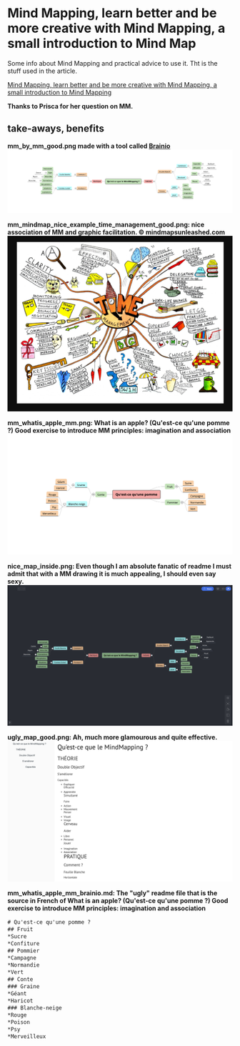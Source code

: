 
# Mind Mapping, learn better and be more creative with Mind Mapping, a small introduction to Mind Map

Some info about Mind Mapping and practical advice to use it. Tht is the stuff used in the article.

[Mind Mapping, learn better and be more creative with Mind Mapping, a small introduction to Mind Mapping](http://flaven.fr/2020/05/mind-mapping-learn-better-and-be-more-creative-with-mind-mapping-a-small-introduction-to-mind-mapping/)

**Thanks to Prisca for her question on MM.**


## take-aways, benefits


**mm_by_mm_good.png made with a tool called [Brainio](https://brainio.com/)**
[![What is Mind Mapping explained by MM itself (french)](mm_by_mm_good.png)](http://flaven.fr/2020/05/mind-mapping-learn-better-and-be-more-creative-with-mind-mapping-a-small-introduction-to-mind-mapping/)



**mm_mindmap_nice_example_time_management_good.png: nice association of MM and graphic facilitation. &copy; mindmapsunleashed.com**
[![text](mm_mindmap_nice_example_time_management_good.png)](http://flaven.fr/2020/05/mind-mapping-learn-better-and-be-more-creative-with-mind-mapping-a-small-introduction-to-mind-mapping/)


**mm_whatis_apple_mm.png: What is an apple? (Qu'est-ce qu'une pomme ?) Good exercise to introduce MM principles: imagination and association**
[![text](mm_whatis_apple_mm.png)](http://flaven.fr/2020/05/mind-mapping-learn-better-and-be-more-creative-with-mind-mapping-a-small-introduction-to-mind-mapping/)


**nice_map_inside.png: Even though I am absolute fanatic of readme I must admit that with a MM drawing it is much appealing, I should even say sexy.**
[![text](nice_map_inside.png)](http://flaven.fr/2020/05/mind-mapping-learn-better-and-be-more-creative-with-mind-mapping-a-small-introduction-to-mind-mapping/)


**ugly_map_good.png: Ah, much more glamourous and quite effective.**
[![text](ugly_map_good.png)](http://flaven.fr/2020/05/mind-mapping-learn-better-and-be-more-creative-with-mind-mapping-a-small-introduction-to-mind-mapping/)


**mm_whatis_apple_mm_brainio.md: The "ugly" readme file that is the source in French of What is an apple? (Qu'est-ce qu'une pomme ?) Good exercise to introduce MM principles: imagination and association**

```
# Qu'est-ce qu'une pomme ?
## Fruit
*Sucre
*Confiture
## Pommier
*Campagne
*Normandie
*Vert
## Conte
### Graine
*Géant
*Haricot
### Blanche-neige
*Rouge
*Poison
*Psy
*Merveilleux
```


